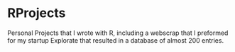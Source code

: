 # RProjects
Personal Projects that I wrote with R, including a webscrap that I preformed for my startup Explorate that resulted in a database of almost 200 entries.
